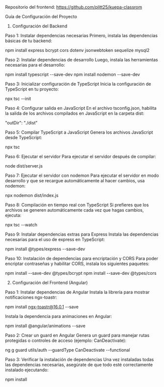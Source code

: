 Repositorio del frontend: https://github.com/plitt25/kuepa-classrom

Guía de Configuración del Proyecto

1. Configuración del Backend

Paso 1: Instalar dependencias necesarias
Primero, instala las dependencias básicas de tu backend:

npm install express bcrypt cors dotenv jsonwebtoken sequelize mysql2

Paso 2: Instalar dependencias de desarrollo
Luego, instala las herramientas necesarias para el desarrollo:

npm install typescript --save-dev
npm install nodemon --save-dev

Paso 3: Inicializar configuración de TypeScript
Inicia la configuración de TypeScript en tu proyecto:

npx tsc --init

Paso 4: Configurar salida en JavaScript
En el archivo tsconfig.json, habilita la salida de los archivos compilados en JavaScript en la carpeta dist:

"outDir": "./dist"

Paso 5: Compilar TypeScript a JavaScript
Genera los archivos JavaScript desde TypeScript:

npx tsc

Paso 6: Ejecutar el servidor
Para ejecutar el servidor después de compilar:

node dist/server.js

Paso 7: Ejecutar el servidor con nodemon
Para ejecutar el servidor en modo desarrollo y que se recargue automáticamente al hacer cambios, usa nodemon:

npx nodemon dist/index.js

Paso 8: Compilación en tiempo real con TypeScript
Si prefieres que los archivos se generen automáticamente cada vez que hagas cambios, ejecuta:

npx tsc --watch

Paso 9: Instalar dependencias extras para Express
Instala las dependencias necesarias para el uso de express en TypeScript:

npm install @types/express --save-dev

Paso 10: Instalación de dependencias para encriptación y CORS
Para poder encriptar contraseñas y habilitar CORS, instala los siguientes paquetes:

npm install --save-dev @types/bcrypt
npm install --save-dev @types/cors

2. Configuración del Frontend (Angular)

Paso 1: Instalar dependencias de Angular
Instala la librería para mostrar notificaciones ngx-toastr:

npm install ngx-toastr@16.0.1 --save

Instala la dependencia para animaciones en Angular:

npm install @angular/animations --save

Paso 2: Crear un guard en Angular
Genera un guard para manejar rutas protegidas o controles de acceso (ejemplo: CanDeactivate):

ng g guard utils/auth --guardType CanDeactivate --functional

Paso 3: Verificar la instalación de dependencias
Una vez instaladas todas las dependencias necesarias, asegúrate de que todo esté correctamente instalado ejecutando:

npm install
